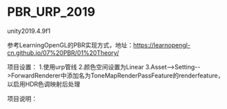 # PBR_URP_2019
 unity2019.4.9f1

参考LearningOpenGL的PBR实现方式，地址：https://learnopengl-cn.github.io/07%20PBR/01%20Theory/

项目设置：
1.使用urp管线
2.颜色空间设置为Linear
3.Asset-->Setting-->ForwardRenderer中添加名为ToneMapRenderPassFeature的renderfeature，以启用HDR色调映射后处理

项目说明：
